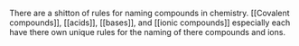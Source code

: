 There are a shitton of rules for naming compounds in chemistry. [[Covalent compounds]], [[acids]], [[bases]], and [[ionic compounds]] especially each have there own unique rules for the naming of there compounds and ions. 